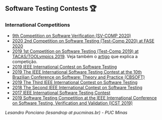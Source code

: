 ## Software Testing Contests :trophy:

### International Competitions

* [9th Competition on Software Verification (SV-COMP 2020)](https://sv-comp.sosy-lab.org/2020/)
* [2020 2nd Competition on Software Testing (Test-Comp 2020) at FASE 2020](https://test-comp.sosy-lab.org/2020/)
* [2019 1st Competition on Software Testing (Test-Comp 2019) at TACAS/TOOLympics 2019](https://test-comp.sosy-lab.org/2019/). Veja também o [artigo](https://link.springer.com/chapter/10.1007/978-3-030-17502-3_11) que explica a competição.
* [2019 IEEE International Contest on Software Testing](https://swtesting.techconf.org/)
* [2019 The IEEE International Software Testing Contest at the 10th Brazilian Conference on Software: Theory and Practice (CBSOFT)](https://swtesting.techconf.org/events/cbsoft2019)
* [2019 The Third IEEE International Contest on Software Testing](https://qrs19.techconf.org/track/contest)
* [2018 The Second IEEE International Contest on Software Testing](hhttps://paris.utdallas.edu/qrs18/contest.html)
* [2017 IEEE International Software Testing Contest](https://paris.utdallas.edu/qrs17/contest.html)
* [2019 Software Testing Competition at the IEEE International Conference on Software Testing, Verification and Validation (ICST 2019)](http://icst2019.xjtu.edu.cn/Workshops/Software_Testing_Competition.htm)


_Lesandro Ponciano (lesandrop at pucminas.br) - PUC Minas_
